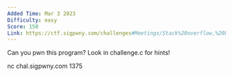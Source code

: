 ```yaml
---
Added Time: Mar 3 2023
Difficulty: easy
Score: 150
Link: https://ctf.sigpwny.com/challenges#Meetings/Stack%20overflow,%20but%20specific-687
---
```

Can you pwn this program? Look in challenge.c for hints!

nc chal.sigpwny.com 1375
